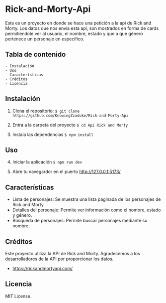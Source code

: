 # Rick-and-Morty-Api
Este es un proyecto en donde se hace una petición a la api de Rick and Morty. Los datos que nos envía esta api, son mostrados en forma de cards permitiendole ver al usuario, el nombre, estado y que a que género pertenece un personaje en específico.

## Tabla de contenido
    - Instalación
    - Uso
    - Características
    - Créditos
    - Licencia


## Instalación

1. Clona el repositorio:
`$ git clone https://github.com/KnowingZzaduke/Rick-and-Morty-Api`

2. Entra a la carpeta del proyecto
`$ cd Api Rick and Morty`

3. Instala las dependencias 
`$ npm install`

## Uso

4. Iniciar la aplicación
`$ npm run dev`

5. Abre tu navegardor en el puerto http://127.0.0.1:5173/

## Características

- Lista de personajes: Se muestra una lista paginada de los personajes de Rick and Morty
- Detalles del personaje: Permite ver información como el nombre, estado y género.
- Búsqueda de personajes: Permite buscar personajes mediante su nombre.

## Créditos

Este proyecto utiliza la API de Rick and Morty. Agradecemos a los desarrolladores de la API por proporcionar los datos.
 - https://rickandmortyapi.com/

## Licencia

MIT License.
